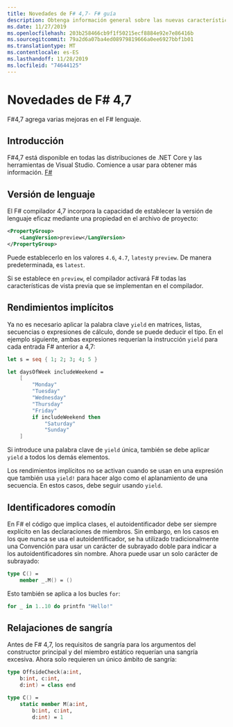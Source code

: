 ```yaml
---
title: Novedades de F# 4,7- F# guía
description: Obtenga información general sobre las nuevas características disponibles en F# 4,7.
ms.date: 11/27/2019
ms.openlocfilehash: 203b258466cb9f1f50215ecf8884e92e7e86416b
ms.sourcegitcommit: 79a2d6a07ba4ed08979819666a0ee6927bbf1b01
ms.translationtype: MT
ms.contentlocale: es-ES
ms.lasthandoff: 11/28/2019
ms.locfileid: "74644125"
---
```

# <a name="whats-new-in-f-47"></a>Novedades de F# 4,7

F#4,7 agrega varias mejoras en el F# lenguaje.

## <a name="get-started"></a>Introducción

F#4,7 está disponible en todas las distribuciones de .NET Core y las herramientas de Visual Studio. Comience a usar para obtener más información. [ F# ](../get-started/index.md)

## <a name="language-version"></a>Versión de lenguaje

El F# compilador 4,7 incorpora la capacidad de establecer la versión de lenguaje eficaz mediante una propiedad en el archivo de proyecto:

```xml
<PropertyGroup>
    <LangVersion>preview</LangVersion>
</PropertyGroup>
```

Puede establecerlo en los valores `4.6`, `4.7`, `latest`y `preview`. De manera predeterminada, es `latest`.

Si se establece en `preview`, el compilador activará F# todas las características de vista previa que se implementan en el compilador.

## <a name="implicit-yields"></a>Rendimientos implícitos

Ya no es necesario aplicar la palabra clave `yield` en matrices, listas, secuencias o expresiones de cálculo, donde se puede deducir el tipo. En el ejemplo siguiente, ambas expresiones requerían la instrucción `yield` para cada entrada F# anterior a 4,7:

```fsharp
let s = seq { 1; 2; 3; 4; 5 }

let daysOfWeek includeWeekend =
    [ 
        "Monday"
        "Tuesday"
        "Wednesday"
        "Thursday"
        "Friday"
        if includeWeekend then 
            "Saturday"
            "Sunday"
    ] 
```

Si introduce una palabra clave de `yield` única, también se debe aplicar `yield` a todos los demás elementos.

Los rendimientos implícitos no se activan cuando se usan en una expresión que también usa `yield!` para hacer algo como el aplanamiento de una secuencia. En estos casos, debe seguir usando `yield`.

## <a name="wildcard-identifiers"></a>Identificadores comodín

En F# el código que implica clases, el autoidentificador debe ser siempre explícito en las declaraciones de miembros. Sin embargo, en los casos en los que nunca se usa el autoidentificador, se ha utilizado tradicionalmente una Convención para usar un carácter de subrayado doble para indicar a los autoidentificadores sin nombre. Ahora puede usar un solo carácter de subrayado:

```fsharp
type C() =
    member _.M() = ()
```

Esto también se aplica a los bucles `for`:

```fsharp
for _ in 1..10 do printfn "Hello!"
```

## <a name="indentation-relaxations"></a>Relajaciones de sangría

Antes de F# 4,7, los requisitos de sangría para los argumentos del constructor principal y del miembro estático requerían una sangría excesiva. Ahora solo requieren un único ámbito de sangría:

```fsharp
type OffsideCheck(a:int,
    b:int, c:int,
    d:int) = class end

type C() =
    static member M(a:int,
        b:int, c:int,
        d:int) = 1
```
